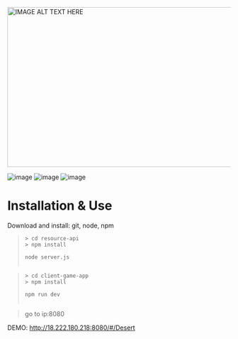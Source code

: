 <a href="http://www.youtube.com/watch?feature=player_embedded&v=yBZgsyiCR08" target="_blank"><img src="http://img.youtube.com/vi/yBZgsyiCR08/0.jpg" alt="IMAGE ALT TEXT HERE" width="640" height="360" border="0" /></a>

![image](https://i.imgur.com/9msMG9f.png)
![image](https://i.imgur.com/qMJnxUE.png)
![image](https://i.imgur.com/jAi2P8H.jpg)
# Installation & Use

Download and install: git, node, npm

>```
>> cd resource-api
>> npm install
>```
>```
> node server.js
>```
>```

>```
>> cd client-game-app
>> npm install
>```
>```
> npm run dev
>```
>```

>go to ip:8080

DEMO: http://18.222.180.218:8080/#/Desert
